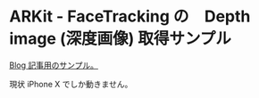 # ARKit - FaceTracking の　Depth image (深度画像) 取得サンプル

[Blog 記事用のサンプル。](http://appleengine.hatenablog.com/entry/2017/11/17/185920)

現状 iPhone X でしか動きません。